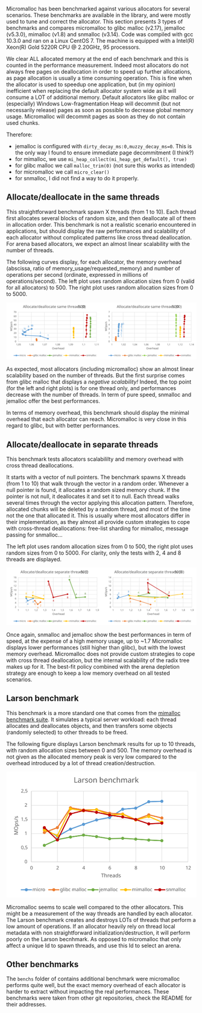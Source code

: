 Micromalloc has been benchmarked against various allocators for several scenarios. These benchmarks are available in the library, and were mostly used to tune and correct the allocator.
This section presents 3 types of benchmarks and compares micromalloc to glibc malloc (v2.17), jemalloc (v5.3.0), mimalloc (v1.8) and snmalloc (v3.14).
Code was compiled with gcc 10.3.0 and ran on a Linux CentOS 7. The machine is equipped with a Intel(R) Xeon(R) Gold 5220R CPU @ 2.20GHz, 95 processors.

We clear ALL allocated memory at the end of each benchmark and this is counted in the performance measurement. Indeed most allocators do not always free pages on deallocation in order to speed up further allocations, as page allocation is usually a time consuming operation.
This is fine when the allocator is used to speedup one application, but (in my opinion) inefficient when replacing the default allocator system wide as it will consume a LOT of additional memory. 
Default allocators like glibc malloc or (especially) Windows Low-fragmentation Heap will decommit (but not necessarily release) pages as soon as possible to decrease global memory usage. Micromalloc will decommit pages as soon as they do not contain used chunks.

Therefore:
-	jemalloc is configured with `dirty_decay_ms:0,muzzy_decay_ms=0`. This is the only way I found to ensure immediate page decommitment (I think?)
-	for mimalloc, we use `mi_heap_collect(mi_heap_get_default(), true)`
-	for glibc malloc we call `malloc_trim(0)` (not sure this works as intended)
-	for micromalloc we call `micro_clear()`
-	for snmalloc, I did not find a way to do it properly.


Allocate/deallocate in the same threads
---------------------------------------

This straightforward benchmark spawn X threads (from 1 to 10). Each thread first allocates several blocks of random size, and then deallocate all of them in allocation order. 
This benchmark is not a realistic scenario encountered in applications, but should display the raw performances and scalability of each allocator without complicated patterns like cross thread deallocation. For arena based allocators, we expect an almost linear scalability with the number of threads.

The following curves display, for each allocator, the memory overhead (abscissa, ratio of memory_usage/requested_memory) and number of operations per second (ordinate, expressed in millions of operations/second).
The left plot uses random allocation sizes from 0 (valid for all allocators) to 500. The right plot uses random allocation sizes from 0 to 5000.

![image](images/same_thread.svg)

As expected, most allocators (including micromalloc) show an almost linear scalability based on the number of threads. But the first surprise comes from glibc malloc that displays a *negative scalability!* 
Indeed, the top point (for the left and right plots) is for one thread only, and performances decrease with the number of threads. In term of pure speed, snmalloc and jemalloc offer the best performances.

In terms of memory overhead, this benchmark should display the minimal overhead that each allocator can reach. Micromalloc is very close in this regard to glibc, but with better performances. 


Allocate/deallocate in separate threads
---------------------------------------

This benchmark tests allocators scalabililty and memory overhead with cross thread deallocations.

It starts with a vector of null pointers. The benchmark spawns X threads (from 1 to 10) that walk through the vector in a random order.
Whenever a null pointer is found, it allocates a random sized memory chunk. If the pointer is not null, it deallocates it and set it to null. Each thread walks several times through the vector applying this allocation pattern.
Therefore, allocated chunks will be deleted by a random thread, and most of the time not the one that allocated it. This is usually where most allocators differ in their implementation, as they almost all provide custom strategies to cope with cross-thread deallocations: free-list sharding for mimalloc, message passing for snmalloc...

The left plot uses random allocation sizes from 0 to 500, the right plot uses random sizes from 0 to 5000. For clarity, only the tests with 2, 4 and 8 threads are displayed.

![image](images/separate_thread.svg)

Once again, snmalloc and jemalloc show the best performances in term of speed, at the expense of a high memory usage, up to ~1.7
Micromalloc displays lower performances (still higher than glibc), but with the lowest memory overhead. 
Micromalloc does not provide custom strategies to cope with cross thread deallocation, but the internal scalability of the radix tree makes up for it. The best-fit policy combined with the arena depletion strategy are enough to keep a low memory overhead on all tested scenarios.


Larson benchmark
----------------

This benchmark is a more standard one that comes from the <a href="https://github.com/daanx/mimalloc-bench">mimalloc benchmark suite</a>. 
It simulates a typical server workload: each thread allocates and deallocates objects, and then transfers some objects (randomly selected) to other threads to be freed.

The following figure displays Larson benchmark results for up to 10 threads, with random allocation sizes between 0 and 500. The memory overhead is not given as the allocated memory peak is very low compared to the overhead introduced by a lot of thread creation/destruction.

![image](images/larson.svg)

Micromalloc seems to scale well compared to the other allocators. This might be a measurement of the way threads are handled by each allocator. The Larson benchmark creates and destroys LOTs of threads that perform a low amount of operations.
If an allocator heavily rely on thread local metadata with non straightforward initialization/destruction, it will perform poorly on the Larson becnhmark. As opposed to micromalloc that only affect a unique Id to spawn threads, and use this Id to select an arena.


Other benchmarks
----------------

The `benchs` folder of contains additional benchmark were micromalloc performs quite well, but the exact memory overhead of each allocator is harder to extract without impacting the real performances. 
These benchmarks were taken from other git repositories, check the README for their addresses. 
